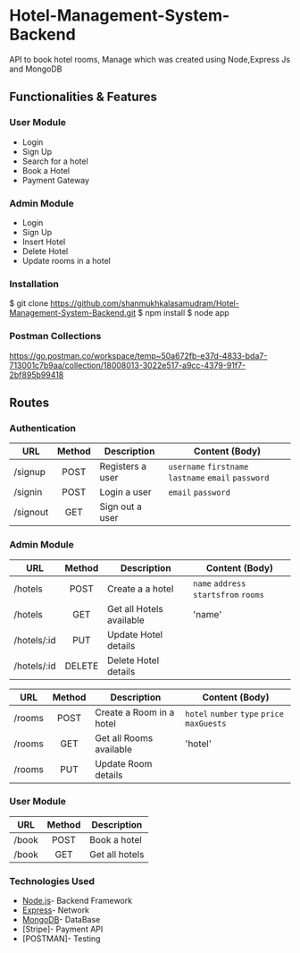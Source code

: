 # Hotel-Management-System-Backend

API to book hotel rooms, Manage which was created using Node,Express Js and MongoDB


## Functionalities & Features 

### User Module
* Login
* Sign Up 
* Search for a hotel
* Book a Hotel 
* Payment Gateway

### Admin Module
* Login
* Sign Up 
* Insert Hotel
* Delete Hotel
* Update rooms in a hotel


### Installation

$ git clone https://github.com/shanmukhkalasamudram/Hotel-Management-System-Backend.git
$ npm install
$ node app



### Postman Collections
https://go.postman.co/workspace/temp~50a672fb-e37d-4833-bda7-713001c7b9aa/collection/18008013-3022e517-a9cc-4379-91f7-2bf895b99418


## Routes
### Authentication 
| URL                             | Method | Description                                              | Content (Body)          |
|---------------------------------|:-----------:|----------------------------------------------------------|-------------------------|
| /signup              |     POST    | Registers a user           | `username` `firstname` `lastname` `email` `password`        |
| /signin                 |     POST    | Login a user   | `email` `password`          |
| /signout             |    GET       | Sign out a user   | 




### Admin Module

| URL                             | Method | Description                                              | Content (Body)          |
|---------------------------------|:-----------:|----------------------------------------------------------|-------------------------|
| /hotels             |     POST    | Create a  a hotel           | `name` `address` `startsfrom` `rooms`         |
| /hotels             |     GET     | Get all Hotels available            |  'name' |
| /hotels/:id              |   PUT       | Update Hotel details               | 
| /hotels/:id              |   DELETE       | Delete Hotel details               | 



| URL                             | Method | Description                                              | Content (Body)          |
|---------------------------------|:-----------:|----------------------------------------------------------|-------------------------|
| /rooms             |     POST    | Create a Room in a hotel           | `hotel` `number` `type` `price` `maxGuests`        |
| /rooms             |     GET     | Get all Rooms available            |  'hotel' |
| /rooms              |   PUT       | Update Room details               | 


### User Module 

| URL                             | Method | Description                                              | 
|---------------------------------|:-----------:|----------------------------------------------------------|
| /book             |     POST    | Book a hotel          | 
| /book             |     GET     | Get all hotels            |  



### Technologies Used 
* [Node.js]- Backend Framework
* [Express]- Network 
* [MongoDB]- DataBase
* [Stripe]- Payment API
* [POSTMAN]- Testing



[Node.js]: <http://nodejs.org>
   [Express]: <http://expressjs.com>
   [MongoDB]:<https://www.mongodb.com/>
